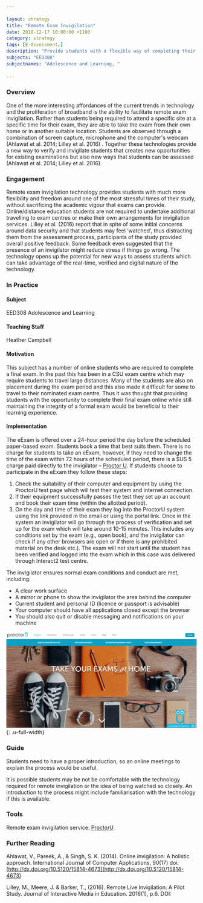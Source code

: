 ```yaml
---

layout: strategy
title: "Remote Exam Invigilation"
date: 2018-12-17 10:00:00 +1100
category: strategy
tags: [E-Assessment,]
description: "Provide students with a flexible way of completing their examinations."
subjects: "EED308"
subjectnames: "Adolescence and Learning, "

---
```


### Overview

One of the more interesting affordances of the current trends in technology and the proliferation of broadband is the ability to facilitate remote exam invigilation. Rather than students being required to attend a specific site at a specific time for their exam, they are able to take the exam from their own home or in another suitable location. Students are observed through a combination of screen capture, microphone and the computer's webcam (Ahlawat et al. 2014; Lilley et al. 2016) . Together these technologies provide a new way to verify and invigilate students that creates new opportunities for existing examinations but also new ways that students can be assessed (Ahlawat et al. 2014; Lilley et al. 2016).

### Engagement

Remote exam invigilation technology provides students with much more flexibility and freedom around one of the most stressful times of their study, without sacrificing the academic vigour that exams can provide. Online/distance education students are not required to undertake additional travelling to exam centres or make their own arrangements for invigilation services. Lilley et al. (2016) report that in spite of some initial concerns around data security and that students may feel ‘watched’, thus distracting them from the assessment process, participants of the study provided overall positive feedback. Some feedback even suggested that the presence of an invigilator might reduce stress if things go wrong. The technology opens up the potential for new ways to assess students which can take advantage of the real-time, verified and digital nature of the technology.

### In Practice

<div class="u-release practice" >

<div class="practice-item">
<div class="practice-content" markdown="1">

#### Subject
EED308 Adolescence and Learning

#### Teaching Staff
Heather Campbell

#### Motivation

This subject has a number of online students who are required to complete a final exam. In the past this has been in a CSU exam centre which may require students to travel large distances. Many of the students are also on placement during the exam period and this also made it difficult for some to travel to their nominated exam centre. Thus it was thought that providing students with the opportunity to complete their final exam online while still maintaining the integrity of a formal exam would be beneficial to their learning experience.

#### Implementation

The eExam is offered over a 24-hour period the day before the scheduled paper-based exam. Students book a time that best suits them.
There is no charge for students to take an eExam, however, if they need to change the time of the exam within 72 hours of the scheduled period, there is a $US 5 charge paid directly to the invigilator – [Proctor U](https://www.proctoru.com).
If students choose to participate in the eExam they follow these steps:

1. Check the suitability of their computer and equipment by using the ProctorU test page which will test their system and internet connection.
2. If their equipment successfully passes the test they set up an account and book their exam time (within the allotted period).
3. On the day and time of their exam they log into the ProctorU system using the link provided in the email or using the portal link.
Once in the system an invigilator will go through the process of verification and set up for the exam which will take around 10-15 minutes. This includes any conditions set by the exam (e.g., open book), and the invigilator can check if any other browsers are open or if there is any prohibited material on the desk etc.). The exam will not start until the student has been verified and logged into the exam which in this case was delivered through Interact2 test centre.

The invigilator ensures normal exam conditions and conduct are met, including:

- A clear work surface
- A mirror or phone to show the invigilator the area behind the computer
- Current student and personal ID (licence or passport is advisable)
- Your computer should have all applications closed except the browser
- You should also quit or disable messaging and notifications on your machine


![Screenshot of Proctor U homepage](../images/practices/Remote-Exam-Invigilation-EED308.png){: .u-full-width}

</div>
</div>

</div>

### Guide

Students need to have a proper introduction, so an online meetings to explain the process would be useful.

It is possible students may be not be comfortable with the technology required for remote invigilation or the idea of being watched so closely. An introduction to the process might include familiarisation with the technology if this is available.

### Tools

Remote exam invigilation service: [ProctorU](https://www.proctoru.com/)

### Further Reading

<div class="apa-ref" markdown="1">


Ahlawat, V., Pareek, A., & Singh, S. K. (2014). Online invigilation: A holistic approach. International Journal of Computer Applications, 90(17) doi:[http://dx.doi.org/10.5120/15814-4673](http://dx.doi.org/10.5120/15814-4673)

Lilley, M., Meere, J. & Barker, T., (2016). Remote Live Invigilation: A Pilot Study. Journal of Interactive Media in Education. 2016(1), p.6. DOI:

</div>
